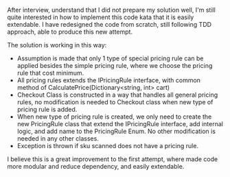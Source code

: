 After interview, understand that I did not prepare my solution well, I'm still quite interested in how to implement this code kata that it is easily extendable.
I have redesigned the code from scratch, still following TDD approach, able to produce this new attempt.

The solution is working in this way:
* Assumption is made that only 1 type of special pricing rule can be applied besides the simple pricing rule, where we choose the pricing rule that cost minimum.
* All pricing rules extends the IPricingRule interface, with common method of CalculatePrice(Dictionary<string, int> cart)
* Checkout Class is constructed in a way that handles all general pricing rules, no modification is needed to Checkout class when new type of pricing rule is added.
* When new type of pricing rule is created, we only need to create the new PricingRule class that extend the IPricingRule interface, add internal logic, and add name to the PricingRule Enum. No other modification is needed in any other classes.
* Exception is thrown if sku scanned does not have a pricing rule.

I believe this is a great improvement to the first attempt, where made code more modular and reduce dependency, and easily extendable.
